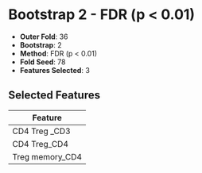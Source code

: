 # Bootstrap 2 - FDR (p < 0.01)

- **Outer Fold**: 36
- **Bootstrap**: 2
- **Method**: FDR (p < 0.01)
- **Fold Seed**: 78
- **Features Selected**: 3

## Selected Features

| Feature |
|---------|
| CD4 Treg _CD3 |
| CD4 Treg_CD4 |
| Treg memory_CD4 |
